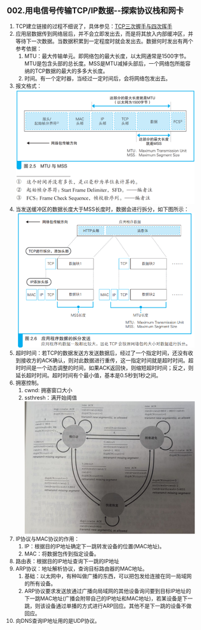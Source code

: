 ## **002.用电信号传输TCP/IP数据--探索协议栈和网卡**

1. TCP建立链接的过程不细说了，具体参见：[TCP三次握手与四次挥手][1]
2. 应用层数据传到网络层后，并不会立即发出去，而是将其放入内部缓冲区，并等待下一次数据。当数据积累到一定程度时就会发出去。数据何时发出有两个参考依据：
    1. MTU：最大传输单元。即网络包的最大长度，以太网通常是1500字节。MTU是包含头部的总长度。MSS是MTU减掉头部后，一个网络包所能容纳的TCP数据的最大的多多大长度。
    2. 时间。有一个定时器，当经过一定时间后，会将网络包发出去。
3. 报文格式：    
![报文格式][2]
4. 当发送缓冲区的数据长度大于MSS长度时，数据会进行拆分，如下图所示：    
![数据拆分格式][3]
5. 超时时间：若TCP的数据发送方发送数据后，经过了一个指定时间，还没有收到接收方的ACK确认，则对此数据进行重传，这一指定时间就是超时时间。超时时间是一个动态调整的时间，如果ACK返回快，则缩短超时时间；反之，则延长超时时间。超时时间有个最小值，基本是0.5秒到1秒之间。
6. 拥塞控制。      
    1. cwnd: 拥塞窗口大小
    2. ssthresh：满开始阈值
![拥塞控制][4]
7. IP协议与MAC协议的作用：
    1. IP：根据目的IP地址确定下一跳转发设备的位置(MAC地址)。
    2. MAC：将数据包传到指定设备。
8. 路由表：根据目的IP地址查询下一跳的IP地址
9. ARP协议：地址解析协议，查询目标路由器的MAC地址。
    1. 基础：以太网中，有种叫做广播的东西，可以把包发给连接在同一局域网的所有设备。
    2. ARP协议要求发送放通过广播向局域网的其他设备询问要到目标IP地址的下一跳MAC地址(广播会附带自己的IP地址和MAC地址)，若某设备是下一跳，则该设备通过单播的方式进行ARP回应。其他不是下一跳的设备不做回应。
10. 向DNS查询IP地址用的是UDP协议。












[1]: https://www.cnblogs.com/bj-mr-li/p/11106390.html
[2]: ./../image/002-1.报文格式.png
[3]: ./../image/002-2.数据拆分格式.png
[4]: ./../image/002-3.拥塞控制.png